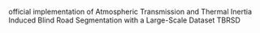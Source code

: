 official implementation of Atmospheric Transmission and Thermal Inertia Induced Blind Road Segmentation with a Large-Scale Dataset TBRSD